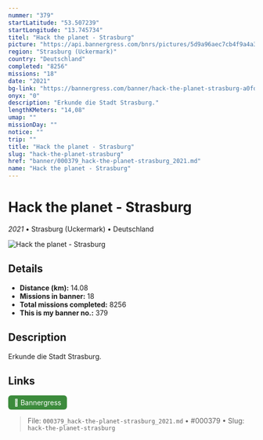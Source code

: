 ```yaml
---
nummer: "379"
startLatitude: "53.507239"
startLongitude: "13.745734"
titel: "Hack the planet - Strasburg"
picture: "https://api.bannergress.com/bnrs/pictures/5d9a96aec7cb4f9a4a326a6e5c1b7b86"
region: "Strasburg (Uckermark)"
country: "Deutschland"
completed: "8256"
missions: "18"
date: "2021"
bg-link: "https://bannergress.com/banner/hack-the-planet-strasburg-a0fd"
onyx: "0"
description: "Erkunde die Stadt Strasburg."
lengthKMeters: "14,08"
umap: ""
missionDay: ""
notice: ""
trip: ""
title: "Hack the planet - Strasburg"
slug: "hack-the-planet-strasburg"
href: "banner/000379_hack-the-planet-strasburg_2021.md"
name: "Hack the planet - Strasburg"
---
```

# Hack the planet - Strasburg

*2021* • Strasburg (Uckermark) • Deutschland

![Hack the planet - Strasburg](https://api.bannergress.com/bnrs/pictures/5d9a96aec7cb4f9a4a326a6e5c1b7b86)



## Details
- **Distance (km):** 14.08
- **Missions in banner:** 18
- **Total missions completed:** 8256
- **This is my banner no.:** 379



## Description
Erkunde die Stadt Strasburg.



## Links
<a href="https://bannergress.com/banner/hack-the-planet-strasburg-a0fd" target="_blank" style="display:inline-block;margin-right:8px;padding:6px 12px;background:#3c8b3c;color:#fff;text-decoration:none;border-radius:6px;">🔗 Bannergress</a>



> File: `000379_hack-the-planet-strasburg_2021.md`
> • #000379
> • Slug: `hack-the-planet-strasburg`
